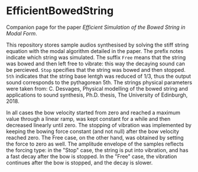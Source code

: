 # EfficientBowedString
Companion page for the paper *Efficient Simulation of the Bowed String in Modal Form*.

This repository stores sample audios synthesised by solving the stiff string equation with the modal algorithm detailed in the paper. The prefix notes indicate which string was simulated. The suffix `Free` means that the string was bowed and then left free to vibrate: this way the decaying sound can be percieved. `Stop` specifies that the string was bowed and then stopped. `5th` indicates that the string base lentgh was reduced of 1/3, thus the output sound corresponds to the pythagorean 5th. The strings physical parameters were taken from: C. Desvages, Physical modelling of the bowed string and applications to sound synthesis, Ph.D. thesis, The University of Edinburgh, 2018.

In all cases the bow velocity started from zero and reached a maximum value through a linear ramp, was kept constant for a while and then decreased linearly until zero.
The stopping of vibration was implemented by keeping the bowing force constant (and not null) after the bow velocity reached zero. The Free case, on the other hand, was obtained by setting the force to zero as well. The amplitude envelope of the samples reflects the forcing type: in the "Stop" case, the string is put into vibration, and has a fast decay after the bow is stopped. In the "Free" case, the vibration continues after the bow is stopped, and the decay is slower.
